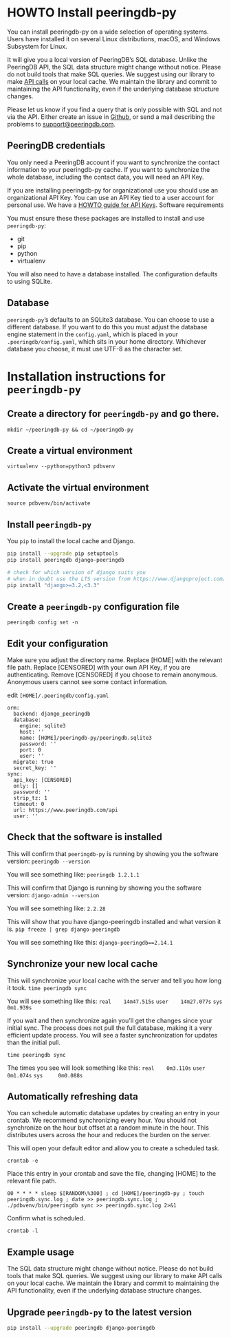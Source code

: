 # HOWTO Install peeringdb-py

You can install peeringdb-py on a wide selection of operating systems. Users have installed it on several Linux distributions, macOS, and Windows Subsystem for Linux.

It will give you a local version of PeeringDB’s SQL database. Unlike the PeeringDB API, the SQL data structure might change without notice. Please do not build tools that make SQL queries. We suggest using our library to make [API calls](https://docs.peeringdb.com/api_specs/) on your local cache. We maintain the library and commit to maintaining the API functionality, even if the underlying database structure changes.

Please let us know if you find a query that is only possible with SQL and not via the API. Either create an issue in [Github](https://github.com/peeringdb/peeringdb/issues), or send a mail describing the problems to [support@peeringdb.com](mailto:support@peeringdb.com).

## PeeringDB credentials
You only need a PeeringDB account if you want to synchronize the contact information to your peeringdb-py cache. If you want to synchronize the whole database, including the contact data, you will need an API Key.

If you are installing peeringdb-py for organizational use you should use an organizational API Key. You can use an API Key tied to a user account for personal use. We have a [HOWTO guide for API Keys](https://docs.peeringdb.com/howto/api_keys/).
Software requirements

You must ensure these these packages are installed to install and use `peeringdb-py`:

* git
* pip
* python
* virtualenv

You will also need to have a database installed. The configuration defaults to using SQLite.

## Database
`peeringdb-py`’s defaults to an SQLite3 database. You can choose to use a different database. If you want to do this you must adjust the database engine statement in the `config.yaml`, which is placed in your `.peeringdb/config.yaml`, which sits in your home directory. Whichever database you choose, it must use UTF-8 as the character set.

# Installation instructions for `peeringdb-py`
## Create a directory for `peeringdb-py` and go there.
 
`mkdir ~/peeringdb-py && cd ~/peeringdb-py`

## Create a virtual environment 

`virtualenv --python=python3 pdbvenv`

## Activate the virtual environment

`source pdbvenv/bin/activate`

## Install `peeringdb-py`
You `pip` to install the local cache and Django. 

```sh
pip install --upgrade pip setuptools
pip install peeringdb django-peeringdb

# check for which version of django suits you
# when in doubt use the LTS version from https://www.djangoproject.com/download/
pip install "django>=3.2,<3.3"
```

## Create a `peeringdb-py` configuration file

`peeringdb config set -n`

## Edit your configuration
Make sure you adjust the directory name. Replace [HOME] with the relevant file path. Replace [CENSORED] with your own API Key, if you are authenticating. Remove [CENSORED] if you choose to remain anonymous. Anonymous users cannot see some contact information.

edit `[HOME]/.peeringdb/config.yaml`

	orm:
	  backend: django_peeringdb
	  database:
	    engine: sqlite3
	    host: ''
	    name: [HOME]/peeringdb-py/peeringdb.sqlite3
	    password: ''
	    port: 0
	    user: ''
	  migrate: true
	  secret_key: ''
	sync:
	  api_key: [CENSORED]
	  only: []
	  password: ''
	  strip_tz: 1
	  timeout: 0
	  url: https://www.peeringdb.com/api
	  user: ''

## Check that the software is installed

This will confirm that `peeringdb-py` is running by showing you the software version:
`peeringdb --version`	

You will see something like:
`peeringdb 1.2.1.1`

This will confirm that Django is running by showing you the software version:
`django-admin --version`

You will see something like:
`2.2.28`

This will show that you have django-peeringdb installed and what version it is.
`pip freeze | grep django-peeringdb`

You will see something like this:
`django-peeringdb==2.14.1`

## Synchronize your new local cache

This will synchronize your local cache with the server and tell you how long it took.
`time peeringdb sync`

You will see something like this:
`real    14m47.515s`
`user    14m27.077s`
`sys     0m1.939s`

If you wait and then synchronize again you'll get the changes since your initial sync. The process does not pull the full database, making it a very efficient update process. You will see a faster synchronization for updates than the initial pull.

`time peeringdb sync`

The times you see will look something like this:
`real    0m3.110s`
`user    0m1.074s`
`sys     0m0.088s`

## Automatically refreshing data

You can schedule automatic database updates by creating an entry in your crontab. We recommend synchronizing every hour. You should not synchronize on the hour but offset at a random minute in the hour. This distributes users across the hour and reduces the burden on the server. 

This will open your default editor and allow you to create a scheduled task.

`crontab -e`

Place this entry in your crontab and save the file, changing [HOME] to the relevant file path.

`00 * * * * sleep $[RANDOM\%300] ; cd [HOME]/peeringdb-py ; touch peeringdb.sync.log ; date >> peeringdb.sync.log ; ./pdbvenv/bin/peeringdb sync >> peeringdb.sync.log 2>&1`

Confirm what is scheduled.

`crontab -l` 

## Example usage

The SQL data structure might change without notice. Please do not build tools that make SQL queries. We suggest using our library to make API calls on your local cache. We maintain the library and commit to maintaining the API functionality, even if the underlying database structure changes.

## Upgrade `peeringdb-py` to the latest version

```sh
pip install --upgrade peeringdb django-peeringdb
```

